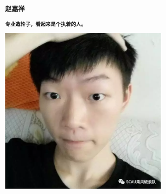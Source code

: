 ## 赵嘉祥
### 专业造轮子，看起来是个执着的人。
![赵嘉祥](https://raw.githubusercontent.com/ronething/sanxiaxiang/master/amWikiwenku/amWiki/images/jiaxiang.jpg)
